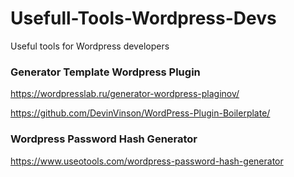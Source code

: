 # Usefull-Tools-Wordpress-Devs
Useful tools for Wordpress developers


### Generator Template Wordpress Plugin

https://wordpresslab.ru/generator-wordpress-plaginov/

https://github.com/DevinVinson/WordPress-Plugin-Boilerplate/

### Wordpress Password Hash Generator

https://www.useotools.com/wordpress-password-hash-generator
